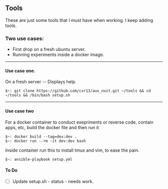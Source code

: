 ## Tools

These are just some tools that I must have when working. I keep adding tools.

### Two use cases:
* First drop on a fresh ubuntu server.
* Running experiments inside a docker image.

---

#### Use case one.

On a fresh server -- Displays help.

```
$~: git clone https://github.com/csr13/aux_nuit.git ~/tools && cd ~/tools && /bin/bash setup.sh
```

---

#### Use case two

For a docker container to conduct exepriments or reverse code, contain apps, etc, build the docker file and then run it

```
$~: docker build --tag=dev:dev .
$~: docker run --rm -it dev:dev bash
```

Inside container run this to install tmux and vim, to ease the pain.

```shell
$~: ansible-playbook setup.yml
```

#### To Do

- [ ] Update setup.sh - status - needs work.
